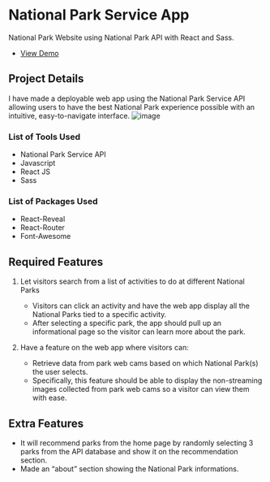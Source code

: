 # National Park Service App
National Park Website using National Park API with React and Sass.

- [View Demo](https://notjameshan.github.io/national-park-service-app/)


## Project Details
I have made a deployable web app using the National Park Service API allowing users to have the best National Park experience possible with an intuitive, easy-to-navigate interface.
![image](https://user-images.githubusercontent.com/77949696/161839924-207903fa-050e-4874-9db0-bc91ee3db134.png)



### List of Tools Used
- National Park Service API
- Javascript
- React JS
- Sass



### List of Packages Used
- React-Reveal
- React-Router
- Font-Awesome



## Required Features
1. Let visitors search from a list of activities to do at different National Parks
   - Visitors can click an activity and have the web app display all the National Parks tied to a specific activity.
   - After selecting a specific park, the app should pull up an informational page so the visitor can learn more about the park.

2. Have a feature on the web app where visitors can: 
   - Retrieve data from park web cams based on which National Park(s) the user selects. 
   - Specifically, this feature should be able to display the non-streaming images collected from park web cams so a visitor can view them with ease.



## Extra Features
- It will recommend parks from the home page by randomly selecting 3 parks from the API database and show it on the recommendation section.
- Made an “about” section showing the National Park informations.
